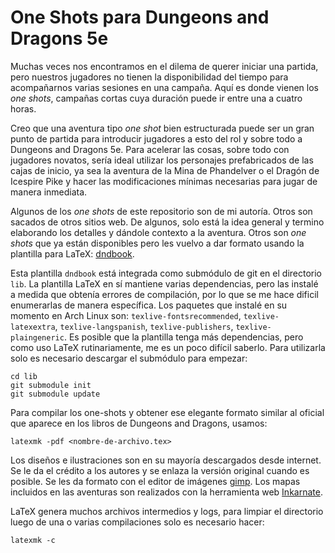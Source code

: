 # One Shots para Dungeons and Dragons 5e

Muchas veces nos encontramos en el dilema de querer iniciar una partida, pero nuestros jugadores
no tienen la disponibilidad del tiempo para acompañarnos varias sesiones en una campaña. Aquí 
es donde vienen los *one shots*, campañas cortas cuya duración puede ir entre una a cuatro horas.

Creo que una aventura tipo *one shot* bien estructurada puede ser un gran punto de partida 
para introducir jugadores a esto del rol y sobre todo a Dungeons and Dragons 5e. Para acelerar las
cosas, sobre todo con jugadores novatos, sería ideal utilizar los personajes prefabricados de las
cajas de inicio, ya sea la aventura de la Mina de Phandelver o el Dragón de Icespire Pike y hacer 
las modificaciones mínimas necesarias para jugar de manera inmediata.

Algunos de los *one shots* de este repositorio son de mi autoría. Otros son sacados de otros 
sitios web. De algunos, solo está la idea general y termino elaborando los detalles y dándole 
contexto a la aventura. Otros son *one shots* que ya están disponibles pero les vuelvo a dar 
formato usando la plantilla para LaTeX: [dndbook](https://github.com/rpgtex/DND-5e-LaTeX-Template).

Esta plantilla `dndbook` está integrada como submódulo de git en el directorio `lib`. La plantilla
LaTeX en sí mantiene varias dependencias, pero las instalé a medida que obtenía errores de 
compilación, por lo que se me hace dificil enumerarlas de manera específica. Los paquetes que 
instalé en su momento en Arch Linux son: `texlive-fontsrecommended`, `texlive-latexextra`, 
`texlive-langspanish`, `texlive-publishers`, `texlive-plaingeneric`. Es posible que la plantilla 
tenga más dependencias, pero como uso LaTeX rutinariamente, me es un poco difícil saberlo. Para 
utilizarla solo es necesario descargar el submódulo para empezar:

```
cd lib
git submodule init
git submodule update
```

Para compilar los one-shots y obtener ese elegante formato similar al oficial que aparece en los
libros de Dungeons and Dragons, usamos:

```
latexmk -pdf <nombre-de-archivo.tex>
```

Los diseños e ilustraciones son en su mayoría descargados desde internet. Se le da el crédito
a los autores y se enlaza la versión original cuando es posible. Se les da formato con el
editor de imágenes [gimp](https://www.gimp.org/). Los mapas incluidos en las aventuras son 
realizados con la herramienta web [Inkarnate](https://inkarnate.com/).

LaTeX genera muchos archivos intermedios y logs, para limpiar el directorio luego de una o 
varias compilaciones solo es necesario hacer:

```
latexmk -c
```